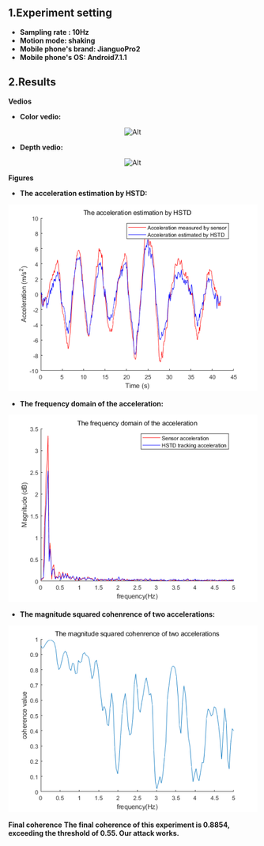 ## 1.Experiment setting
* **Sampling rate : 10Hz** 
* **Motion mode: shaking**
* **Mobile phone's brand: JianguoPro2**
* **Mobile phone's OS: Android7.1.1**
## 2.Results

**Vedios**
* **Color vedio:**
<div align=center>

 ![Alt](./Indoor_10Hz_JianguoPro2_shaking.gif) 

</div>

* **Depth vedio:** 
<div align=center>

 ![Alt](./Indoor_10Hz_JianguoPro2_shaking_depth.gif) 

</div>

**Figures**
* **The acceleration estimation by HSTD:**
<div align=center>

 ![Alt](./The%20acceleration%20estimation%20by%20HSTD.png) 
</div>

* **The frequency domain of the acceleration:**
<div align=center>

 ![Alt](./The%20frequency%20domain%20of%20the%20acceleration.png) 
</div>

* **The magnitude squared cohenrence of two accelerations:**
<div align=center>

 ![Alt](./The%20magnitude%20squared%20cohenrence%20of%20two%20accelerations.png) 
</div>

**Final coherence**
**The final coherence of this experiment is 0.8854, exceeding the threshold of 0.55. Our attack works.**